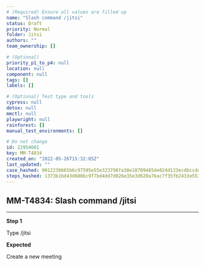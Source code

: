```yaml
---
# (Required) Ensure all values are filled up
name: "Slash command /jitsi"
status: Draft
priority: Normal
folder: Jitsi
authors: ""
team_ownership: []

# (Optional)
priority_p1_to_p4: null
location: null
component: null
tags: []
labels: []

# (Optional) Test type and tools
cypress: null
detox: null
mmctl: null
playwright: null
rainforest: []
manual_test_environments: []

# Do not change
id: 22954601
key: MM-T4834
created_on: "2022-05-26T15:32:05Z"
last_updated: ""
case_hashed: 9012230665b6c97595e55e323798fa38e18789485de024d123ecdbccdc286d5bf7b653170bd4a202a7d5202ca98dbaa3
steps_hashed: 1373b1bd43d080bc9f7bd4dd7d026e35e3d620a7bac7f35fb2433e553fc032a04dabac23c19f4d183ef3e6837ee93103
---
```


<!-- (Auto-generated) Based on frontmatter's "key" and "name" -->

## MM-T4834: Slash command /jitsi

---

**Step 1**

Type /jitsi

**Expected**

Create a new meeting
